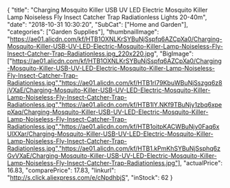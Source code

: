 {
	"title": "Charging Mosquito Killer USB UV LED Electric Mosquito Killer Lamp Noiseless Fly Insect Catcher Trap Radiationless Lights 20-40m",
	"date": "2018-10-31 10:30:20",
	"SubCat": ["Home and Garden"],
	"categories": ["Garden Supplies"],
	"thumbnailImage": "https://ae01.alicdn.com/kf/HTB1OXNLKrSYBuNjSspfq6AZCpXa0/Charging-Mosquito-Killer-USB-UV-LED-Electric-Mosquito-Killer-Lamp-Noiseless-Fly-Insect-Catcher-Trap-Radiationless.jpg_220x220.jpg",
	"BigImage": ["https://ae01.alicdn.com/kf/HTB1OXNLKrSYBuNjSspfq6AZCpXa0/Charging-Mosquito-Killer-USB-UV-LED-Electric-Mosquito-Killer-Lamp-Noiseless-Fly-Insect-Catcher-Trap-Radiationless.jpg","https://ae01.alicdn.com/kf/HTB1rl79KbuWBuNjSszgq6z8jVXaE/Charging-Mosquito-Killer-USB-UV-LED-Electric-Mosquito-Killer-Lamp-Noiseless-Fly-Insect-Catcher-Trap-Radiationless.jpg","https://ae01.alicdn.com/kf/HTB1lY.NKf9TBuNjy1zbq6xpepXaq/Charging-Mosquito-Killer-USB-UV-LED-Electric-Mosquito-Killer-Lamp-Noiseless-Fly-Insect-Catcher-Trap-Radiationless.jpg","https://ae01.alicdn.com/kf/HTB1oitpKACWBuNjy0Faq6xUlXXar/Charging-Mosquito-Killer-USB-UV-LED-Electric-Mosquito-Killer-Lamp-Noiseless-Fly-Insect-Catcher-Trap-Radiationless.jpg","https://ae01.alicdn.com/kf/HTB1.kPmKhSYBuNjSsphq6zGvVXaE/Charging-Mosquito-Killer-USB-UV-LED-Electric-Mosquito-Killer-Lamp-Noiseless-Fly-Insect-Catcher-Trap-Radiationless.jpg"],
	"actualPrice": 16.83,
	"comparePrice": 17.83,
	"linkurl": "http://s.click.aliexpress.com/e/cNpdhbjS",
	"inStock": 62
}
